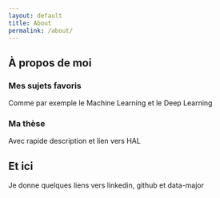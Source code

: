 ```yaml
---
layout: default
title: About
permalink: /about/
---
```


## À propos de moi

### Mes sujets favoris

Comme par exemple le Machine Learning et le Deep Learning

### Ma thèse

Avec rapide description et lien vers HAL
 
## Et ici

Je donne quelques liens vers linkedin, github et data-major
